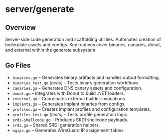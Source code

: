 # server/generate

## Overview

Server-side code generation and scaffolding utilities. Automates creation of boilerplate assets and configs. Key routines cover binaries, canaries, donut, and external within the generate subsystem.

## Go Files

- `binaries.go` – Generates binary artifacts and handles output formatting.
- `binaries_test.go` *(tests)* – Tests binary generation workflows.
- `canaries.go` – Generates DNS canary assets and configuration.
- `donut.go` – Integrates with Donut to build .NET loaders.
- `external.go` – Coordinates external builder invocations.
- `implants.go` – Generates implant binaries from configs.
- `profiles.go` – Creates implant profiles and configuration templates.
- `profiles_test.go` *(tests)* – Tests profile generation logic.
- `srdi-shellcode.go` – Produces SRDI shellcode payloads.
- `srdi.go` – Shared SRDI generation helpers.
- `wgips.go` – Generates WireGuard IP assignment tables.
